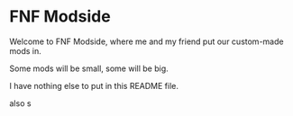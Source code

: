 # FNF Modside

Welcome to FNF Modside, where me and my friend put our custom-made mods in.

Some mods will be small, some will be big.

I have nothing else to put in this README file.

also s
